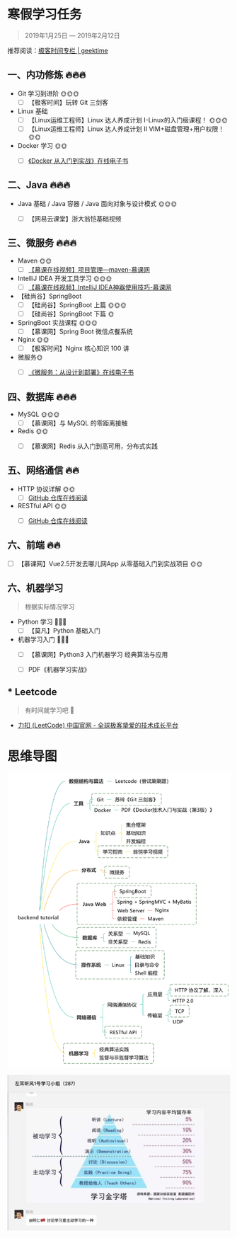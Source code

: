 # 寒假学习任务

> 2019年1月25日 — 2019年2月12日

推荐阅读：[极客时间专栏 | geektime](http://geektime.biodwhu.cn/)



## 一、内功修炼 🔥🔥🔥

- Git 学习到进阶 🌞🌞🌞
  -  [ ] 【极客时间】玩转 Git 三剑客
- Linux 基础
  -  [ ] 【Linux运维工程师】Linux 达人养成计划 I-Linux的入门级课程！ 🌞🌞🌞
  -  [ ] 【Linux运维工程师】Linux 达人养成计划 II VIM+磁盘管理+用户权限！ 🌞🌞
- Docker 学习 🌞🌞
  -  [ ] [《Docker 从入门到实战》在线电子书](https://yeasy.gitbooks.io/docker_practice/content/introduction/)



## 二、Java 🔥🔥🔥

- Java 基础 / Java 容器 / Java 面向对象与设计模式 🌞🌞🌞
  -  [ ] 【网易云课堂】浙大翁恺基础视频



## 三、微服务 🔥🔥🔥

- Maven 🌞🌞
  -  [ ]  [【慕课在线视频】项目管理—maven-慕课网](https://www.imooc.com/learn/443)

- IntelliJ IDEA 开发工具学习 🌞🌞🌞
  -  [ ] [【慕课在线视频】IntelliJ IDEA神器使用技巧-慕课网](https://www.imooc.com/learn/924)

- 【硅尚谷】SpringBoot
  -  [ ] 【硅尚谷】SpringBoot 上篇 🌞🌞🌞
  -  [ ] 【硅尚谷】SpringBoot 下篇 🌞

- SpringBoot 实战课程 🌞🌞🌞
  -  [ ] 【慕课网】Spring Boot 微信点餐系统

- Nginx 🌞🌞
  -  [ ] 【极客时间】Nginx 核心知识 100 讲

- 微服务🌞
  -  [ ]  [《微服务：从设计到部署》在线电子书](https://github.com/DocsHome/microservices)



## 四、数据库 🔥🔥🔥

- MySQL 🌞🌞🌞
  -  [ ] 【慕课网】与 MySQL 的零距离接触

- Redis 🌞🌞
  -  [ ] 【慕课网】Redis 从入门到高可用，分布式实践



## 五、网络通信 🔥🔥

- HTTP 协议详解 🌞🌞
  -  [ ]  [GitHub 仓库在线阅读](https://github.com/frank-lam/fullstack-tutorial/blob/master/notes/%E8%AE%A1%E7%AE%97%E6%9C%BA%E7%BD%91%E7%BB%9C.md#%E7%AC%AC%E4%BA%8C%E9%83%A8%E5%88%86%E5%BA%94%E7%94%A8%E5%B1%82http)

- RESTful API 🌞🌞
  -  [ ] [GitHub 仓库在线阅读](https://github.com/frank-lam/fullstack-tutorial/blob/master/notes/RESTful%20API.md)



## 六、前端 🔥🔥

  -  [ ] 【慕课网】Vue2.5开发去哪儿网App 从零基础入门到实战项目 🌞🌞



## 六、机器学习

> 根据实际情况学习

- Python 学习 🐷🐷🐷
  -  [ ] 【莫凡】Python 基础入门

- 机器学习入门 🐷🐷🐷
  -  [ ] 【慕课网】Python3 入门机器学习 经典算法与应用
  -  [ ] PDF《机器学习实战》



## * Leetcode

> 有时间就学习吧 🐷

- [力扣 (LeetCode) 中国官网 - 全球极客挚爱的技术成长平台](https://leetcode-cn.com/)





# 思维导图

![backend-tutorial](assets/backend-tutorial.svg)



![1548344484125](assets/1548344484125.png)